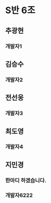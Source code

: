 # S반 6조

##    추광현
### 개발자1

##    김승수
### 개발자2

##    전선웅
### 개발자3

##    최도영
### 개발자4

##    지민경

### 한마디 하겠습니다.

### 개발자6222

